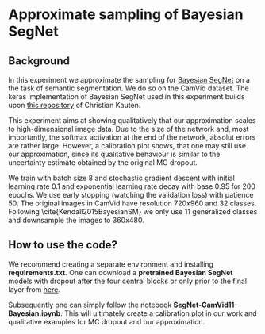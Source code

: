 # Approximate sampling of Bayesian SegNet

## Background

In this experiment we approximate the sampling for [Bayesian SegNet](https://arxiv.org/abs/1511.02680) on a the task of semantic segmentation. We do so on the CamVid dataset. The keras implementation of Bayesian SegNet used in this experiment builds upon [this repository](https://github.com/Kautenja/semantic-segmentation-baselines) of Christian Kauten.

This experiment aims at showing qualitatively that our approximation scales to high-dimensional image data. Due to the size of the network and, most importantly, the softmax activation at the end of the network, absolut errors are rather large. However, a calibration plot shows, that one may still use our approximation, since its qualitative behaviour is similar to the uncertainty estimate obtained by the original MC dropout.

We train with batch size 8 and stochastic gradient descent with initial learning rate $0.1$ and exponential learning rate decay with base $0.95$ for 200 epochs. We use early stopping (watching the validation loss) with patience 50. 
The original images in CamVid have resolution 720x960 and 32 classes. Following \cite{Kendall2015BayesianSM} we only use 11 generalized classes and downsample the images to 360x480.

## How to use the code?

We recommend creating a separate environment and installing **requirements.txt**. One can download a **pretrained Bayesian SegNet** models with dropout after the four central blocks or only prior to the final layer from [here](https://drive.google.com/open?id=1XMwyWib9aO8dqZFVWkZLvfz9DuqS2LVp).

Subsequently one can simply follow the notebook **SegNet-CamVid11-Bayesian.ipynb**. This will ultimately create a calibration plot in our work and qualitative examples for MC dropout and our approximation.
